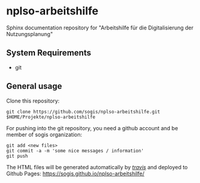 # nplso-arbeitshilfe

Sphinx documentation repository for "Arbeitshilfe für die Digitalisierung der Nutzungsplanung"

## System Requirements

* git

## General usage

Clone this repository:

```
git clone https://github.com/sogis/nplso-arbeitshilfe.git $HOME/Projekte/nplso-arbeitshilfe
```

For pushing into the git repository, you need a github account and be member of sogis organization:

```
git add <new files>
git commit -a -m 'some nice messages / information'
git push
```

The HTML files will be generated automatically by [_travis_](https://travis-ci.org/github/sogis/nplso-arbeitshilfe) and deployed to Github Pages: https://sogis.github.io/nplso-arbeitshilfe/
